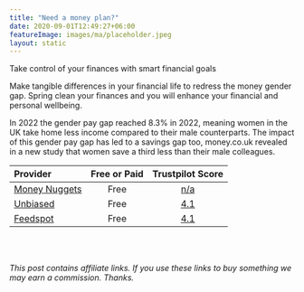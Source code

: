 ```yaml
---
title: "Need a money plan?"
date: 2020-09-01T12:49:27+06:00
featureImage: images/ma/placeholder.jpeg
layout: static
---
```


Take control of your finances with smart financial goals

Make tangible differences in your financial life to redress the money gender gap. Spring clean your finances and you will enhance your financial and personal wellbeing.

In 2022 the gender pay gap reached 8.3% in 2022, meaning women in the UK take home less income compared to their male counterparts. The impact of this gender pay gap has led to a savings gap too, money.co.uk revealed in a new study that women save a third less than their male colleagues.

| Provider      | Free or Paid  |  Trustpilot Score  |
| :-----------          | :--------------:      |  :--------------:         |
| [Money Nuggets](https://www.moneynuggets.co.uk/) | Free | [n/a](n/a) | 
| [Unbiased](https://www.unbiased.co.uk/discover/personal-finance/budgeting/financial-planning-for-women-what-s-stopping-women-from-managing-their-own-finances) | Free | [4.1](https://www.trustpilot.com/review/www.unbiased.co.uk) | 
| [Feedspot](https://blog.feedspot.com/uk_women_financial_blogs/) | Free | [4.1](https://www.trustpilot.com/review/feedspot.com) | 
  

<br/><br/>

*This post contains affiliate links. If you use these links to buy something we may
earn a commission. Thanks.*






